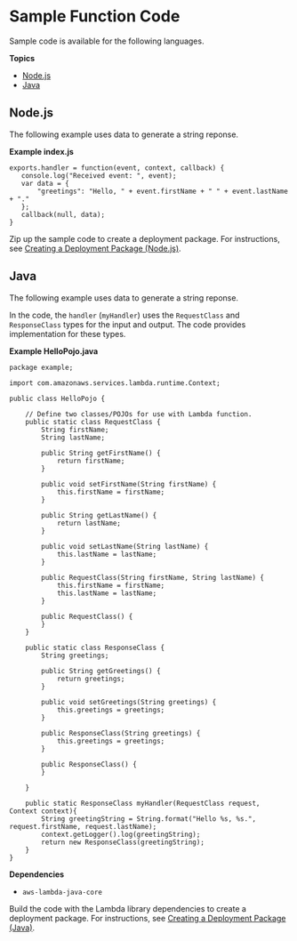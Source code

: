 # Sample Function Code<a name="with-android-create-package"></a>

Sample code is available for the following languages\.

**Topics**
+ [Node\.js](#with-android-example-deployment-pkg-nodejs)
+ [Java](#with-on-demand-custom-android-example-deployment-pkg-java)

## Node\.js<a name="with-android-example-deployment-pkg-nodejs"></a>

The following example uses data to generate a string reponse\.

**Example index\.js**  

```
exports.handler = function(event, context, callback) {
   console.log("Received event: ", event);
   var data = {
       "greetings": "Hello, " + event.firstName + " " + event.lastName + "."
   };
   callback(null, data);
}
```

Zip up the sample code to create a deployment package\. For instructions, see [Creating a Deployment Package \(Node\.js\)](nodejs-create-deployment-pkg.md)\.

## Java<a name="with-on-demand-custom-android-example-deployment-pkg-java"></a>

The following example uses data to generate a string reponse\.

In the code, the `handler` \(`myHandler`\) uses the `RequestClass` and `ResponseClass` types for the input and output\. The code provides implementation for these types\.

**Example HelloPojo\.java**  

```
package example;

import com.amazonaws.services.lambda.runtime.Context; 

public class HelloPojo {

    // Define two classes/POJOs for use with Lambda function.
    public static class RequestClass {
        String firstName;
        String lastName;

        public String getFirstName() {
            return firstName;
        }

        public void setFirstName(String firstName) {
            this.firstName = firstName;
        }

        public String getLastName() {
            return lastName;
        }

        public void setLastName(String lastName) {
            this.lastName = lastName;
        }

        public RequestClass(String firstName, String lastName) {
            this.firstName = firstName;
            this.lastName = lastName;
        }

        public RequestClass() {
        }
    }

    public static class ResponseClass {
        String greetings;

        public String getGreetings() {
            return greetings;
        }

        public void setGreetings(String greetings) {
            this.greetings = greetings;
        }

        public ResponseClass(String greetings) {
            this.greetings = greetings;
        }

        public ResponseClass() {
        }

    }

    public static ResponseClass myHandler(RequestClass request, Context context){
        String greetingString = String.format("Hello %s, %s.", request.firstName, request.lastName);
        context.getLogger().log(greetingString);
        return new ResponseClass(greetingString);
    }
}
```

**Dependencies**
+ `aws-lambda-java-core`

Build the code with the Lambda library dependencies to create a deployment package\. For instructions, see [Creating a Deployment Package \(Java\)](lambda-java-how-to-create-deployment-package.md)\.